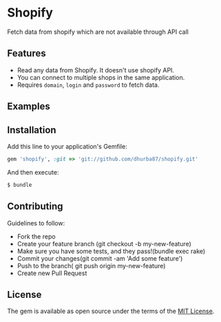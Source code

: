 # Shopify
Fetch data from shopify which are not available through API call

## Features
* Read any data from Shopify. It doesn't use shopify API.
* You can connect to multiple shops in the same application.
* Requires `domain`, `login` and `password` to fetch data.

## Examples


## Installation
Add this line to your application's Gemfile:

```ruby
gem 'shopify', :git => 'git://github.com/dhurba87/shopify.git'
```

And then execute:
```bash
$ bundle
```

## Contributing
Guidelines to follow:

* Fork the repo
* Create your feature branch (git checkout -b my-new-feature)
* Make sure you have some tests, and they pass!(bundle exec rake)
* Commit your changes(git commit -am 'Add some feature')
* Push to the branch( git push origin my-new-feature)
* Create new Pull Request

## License
The gem is available as open source under the terms of the [MIT License](http://opensource.org/licenses/MIT).
